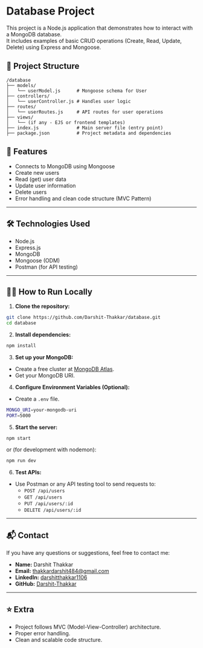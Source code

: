 # Database Project

This project is a Node.js application that demonstrates how to interact with a MongoDB database.  
It includes examples of basic CRUD operations (Create, Read, Update, Delete) using Express and Mongoose.



## 📂 Project Structure

```
/database
├── models/
│   └── userModel.js      # Mongoose schema for User
├── controllers/
│   └── userController.js # Handles user logic
├── routes/
│   └── userRoutes.js     # API routes for user operations
├── views/
│   └── (if any - EJS or frontend templates)
├── index.js              # Main server file (entry point)
├── package.json          # Project metadata and dependencies
```

## 🚀 Features

- Connects to MongoDB using Mongoose
- Create new users
- Read (get) user data
- Update user information
- Delete users
- Error handling and clean code structure (MVC Pattern)

---

## 🛠️ Technologies Used

- Node.js
- Express.js
- MongoDB
- Mongoose (ODM)
- Postman (for API testing)

---

## 🏃‍♂️ How to Run Locally

1. **Clone the repository:**

```bash
git clone https://github.com/Darshit-Thakkar/database.git
cd database
```

2. **Install dependencies:**

```bash
npm install
```

3. **Set up your MongoDB:**
- Create a free cluster at [MongoDB Atlas](https://www.mongodb.com/cloud/atlas).
- Get your MongoDB URI.

4. **Configure Environment Variables (Optional):**
- Create a `.env` file.
```bash
MONGO_URI=your-mongodb-uri
PORT=5000
```

5. **Start the server:**

```bash
npm start
```

or (for development with nodemon):

```bash
npm run dev
```

6. **Test APIs:**
- Use Postman or any API testing tool to send requests to:
  - `POST /api/users`
  - `GET /api/users`
  - `PUT /api/users/:id`
  - `DELETE /api/users/:id`

---

## 📬 Contact

If you have any questions or suggestions, feel free to contact me:

- **Name:** Darshit Thakkar
- **Email:** thakkardarshit484@gmail.com
- **LinkedIn:** [darshitthakkar1106](https://www.linkedin.com/in/darshitthakkar1106)
- **GitHub:** [Darshit-Thakkar](https://github.com/Darshit-Thakkar)

---

## ⭐ Extra

- Project follows MVC (Model-View-Controller) architecture.
- Proper error handling.
- Clean and scalable code structure.

